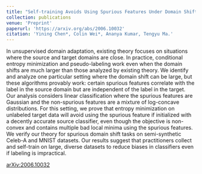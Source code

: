 ```yaml
---
title: "Self-training Avoids Using Spurious Features Under Domain Shift"
collection: publications
venue: 'Preprint'
paperurl: 'https://arxiv.org/abs/2006.10032'
citation: 'Yining Chen*, Colin Wei*, Ananya Kumar, Tengyu Ma.'
---
```

In unsupervised domain adaptation, existing theory focuses on situations where the source and target domains are close. In practice, conditional entropy minimization and pseudo-labeling work even when the domain shifts are much larger than those analyzed by existing theory. We identify and analyze one particular setting where the domain shift can be large, but these algorithms provably work: certain spurious features correlate with the label in the source domain but are independent of the label in the target. Our analysis considers linear classification where the spurious features are Gaussian and the non-spurious features are a mixture of log-concave distributions. For this setting, we prove that entropy minimization on unlabeled target data will avoid using the spurious feature if initialized with a decently accurate source classifier, even though the objective is non-convex and contains multiple bad local minima using the spurious features. We verify our theory for spurious domain shift tasks on semi-synthetic Celeb-A and MNIST datasets. Our results suggest that practitioners collect and self-train on large, diverse datasets to reduce biases in classifiers even if labeling is impractical.

[arXiv:2006.10032](https://arxiv.org/abs/2006.10032)
